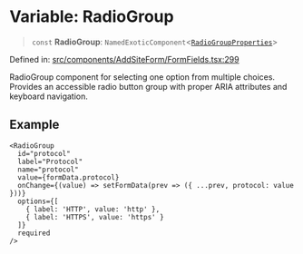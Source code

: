 # Variable: RadioGroup

> `const` **RadioGroup**: `NamedExoticComponent`\<[`RadioGroupProperties`](../interfaces/RadioGroupProperties.md)\>

Defined in: [src/components/AddSiteForm/FormFields.tsx:299](https://github.com/Nick2bad4u/Uptime-Watcher/blob/3cce0c3b352c8390536ca3c7399ece50a05faf18/src/components/AddSiteForm/FormFields.tsx#L299)

RadioGroup component for selecting one option from multiple choices.
Provides an accessible radio button group with proper ARIA attributes and keyboard navigation.

## Example

```tsx
<RadioGroup
  id="protocol"
  label="Protocol"
  name="protocol"
  value={formData.protocol}
  onChange={(value) => setFormData(prev => ({ ...prev, protocol: value }))}
  options={[
    { label: 'HTTP', value: 'http' },
    { label: 'HTTPS', value: 'https' }
  ]}
  required
/>
```
